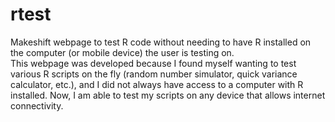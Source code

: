 # rtest
Makeshift webpage to test R code without needing to have R installed on the computer (or mobile device) the user is testing on.  
This webpage was developed because I found myself wanting to test various R scripts on the fly (random number simulator, quick variance calculator, etc.), and I did not always have access to a computer with R installed. Now, I am able to test my scripts on any device that allows internet connectivity. 

